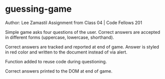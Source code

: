 # guessing-game

Author: Lee Zamastil
Assignment from Class 04 | Code Fellows 201

Simple game asks four questions of the user. Correct answers are accepted in different forms (uppercase, lowercase, shorthand).

Correct answers are tracked and reported at end of game. Answer is styled in red color and written to the document instead of via alert.

Function added to reuse code during questioning.

Correct answers printed to the DOM at end of game.
